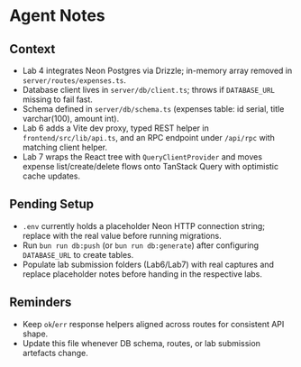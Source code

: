 # Agent Notes

## Context
- Lab 4 integrates Neon Postgres via Drizzle; in-memory array removed in `server/routes/expenses.ts`.
- Database client lives in `server/db/client.ts`; throws if `DATABASE_URL` missing to fail fast.
- Schema defined in `server/db/schema.ts` (expenses table: id serial, title varchar(100), amount int).
- Lab 6 adds a Vite dev proxy, typed REST helper in `frontend/src/lib/api.ts`, and an RPC endpoint under `/api/rpc` with matching client helper.
- Lab 7 wraps the React tree with `QueryClientProvider` and moves expense list/create/delete flows onto TanStack Query with optimistic cache updates.

## Pending Setup
- `.env` currently holds a placeholder Neon HTTP connection string; replace with the real value before running migrations.
- Run `bun run db:push` (or `bun run db:generate`) after configuring `DATABASE_URL` to create tables.
- Populate lab submission folders (Lab6/Lab7) with real captures and replace placeholder notes before handing in the respective labs.

## Reminders
- Keep `ok`/`err` response helpers aligned across routes for consistent API shape.
- Update this file whenever DB schema, routes, or lab submission artefacts change.
